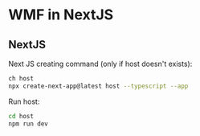 # WMF in NextJS

## NextJS

Next JS creating command (only if host doesn't exists):

```sh
ch host
npx create-next-app@latest host --typescript --app
```

Run host:

```sh
cd host
npm run dev
```
